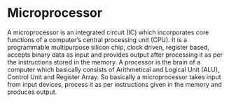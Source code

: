 # Microprocessor
A microprocessor is an integrated circuit (IC) which incorporates core functions of a computer’s central processing unit (CPU).
It is a programmable multipurpose silicon chip, clock driven, register based, accepts binary data as input and provides output after processing it as per the instructions stored in the memory.
A processor is the brain of a computer which basically consists of Arithmetical and Logical Unit (ALU), Control Unit and Register Array.
So basically a microprocessor takes input from input devices, process it as per instructions given in the memory and produces output.

